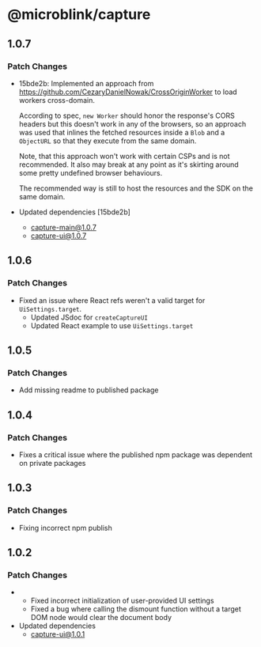 # @microblink/capture

## 1.0.7

### Patch Changes

- 15bde2b: Implemented an approach from https://github.com/CezaryDanielNowak/CrossOriginWorker to load workers cross-domain.

  According to spec, `new Worker` should honor the response's CORS headers
  but this doesn't work in any of the browsers, so an approach was used
  that inlines the fetched resources inside a `Blob` and a `ObjectURL` so
  that they execute from the same domain.

  Note, that this approach won't work with certain CSPs and is not
  recommended. It also may break at any point as it's skirting around some
  pretty undefined browser behaviours.

  The recommended way is still to host the resources and the SDK on the
  same domain.

- Updated dependencies [15bde2b]
  - capture-main@1.0.7
  - capture-ui@1.0.7

## 1.0.6

### Patch Changes

- Fixed an issue where React refs weren't a valid target for `UiSettings.target`.
  - Updated JSdoc for `createCaptureUI`
  - Updated React example to use `UiSettings.target`

## 1.0.5

### Patch Changes

- Add missing readme to published package

## 1.0.4

### Patch Changes

- Fixes a critical issue where the published npm package was dependent on private packages

## 1.0.3

### Patch Changes

- Fixing incorrect npm publish

## 1.0.2

### Patch Changes

- - Fixed incorrect initialization of user-provided UI settings
  - Fixed a bug where calling the dismount function without a target DOM node would clear the document body
- Updated dependencies
  - capture-ui@1.0.1
